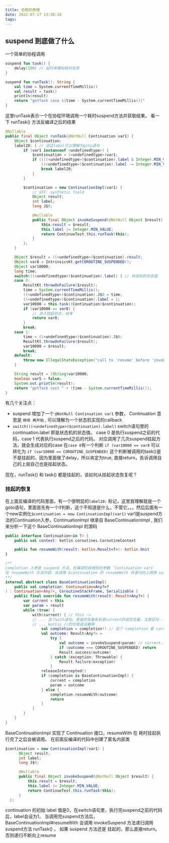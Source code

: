 ```yaml
---
title: 协程的原理
date: 2022-07-17 13:30:18
tags:
---
```


## suspend 到底做了什么

一个简单的协程调用
```kotlin
suspend fun task() {
    delay(100) // 延时来模拟耗时任务
}

suspend fun runTask(): String {
    val time = System.currentTimeMillis()
    val result = task()
    println(result)
    return "getTask case ${time - System.currentTimeMillis()}"
}
```
这里runTask表示一个在协程环境调用一个耗时suspend方法并获取结果。
看一下 runTask() 方法反编译之后的结果

```java
@Nullable
public final Object runTask(@NotNull Continuation var1) {
    Object $continuation;
    label20: { // 这边label可以理解为goto语句
        if (var1 instanceof <undefinedtype>) {
            $continuation = (<undefinedtype>)var1;
            if ((((<undefinedtype>)$continuation).label & Integer.MIN_VALUE) != 0) {
                ((<undefinedtype>)$continuation).label -= Integer.MIN_VALUE;
                break label20;
            }
        }

        $continuation = new ContinuationImpl(var1) {
            // $FF: synthetic field
            Object result;
            int label;
            long J$0;

            @Nullable
            public final Object invokeSuspend(@NotNull Object $result) {
                this.result = $result;
                this.label |= Integer.MIN_VALUE;
                return ContinueTest.this.runTask(this);
            }
        };
    }

    Object $result = ((<undefinedtype>)$continuation).result;
    Object var8 = IntrinsicsKt.getCOROUTINE_SUSPENDED();
    Object var10000;
    long time;
    switch(((<undefinedtype>)$continuation).label) { // 状态机的状态值
    case 0:
        ResultKt.throwOnFailure($result);
        time = System.currentTimeMillis();
        ((<undefinedtype>)$continuation).J$0 = time;
        ((<undefinedtype>)$continuation).label = 1;
        var10000 = this.task((Continuation)$continuation);
        if (var10000 == var8) {
            // 进入挂起状态，结束
            return var8;
        }
        break;
    case 1:
        time = ((<undefinedtype>)$continuation).J$0;
        ResultKt.throwOnFailure($result);
        var10000 = $result;
        break;
    default:
        throw new IllegalStateException("call to 'resume' before 'invoke' with coroutine");
    }

    String result = (String)var10000;
    boolean var5 = false;
    System.out.println(result);
    return "getTask cost " + (time - System.currentTimeMillis());
}
```

有几个关注点：
* suspend 增加了一个 `@NotNull Continuation var1` 参数， Continuation 意思是 `继续 再开始` , 可以理解为一个状态机实现的callback
* `switch(((<undefinedtype>)$continuation).label)`
  switch语句里的 continuation.label 即是状态机的状态值。 
  case 0 是执行suspend之前的代码，case 1 代表执行suspend之后的代码。 对应调用了几次suspend挂起方法，就会生成对应的case
  在`case 0`有一个判断
   `if (var10000 == var8` 
   可以转化为
   `if (var10000 == COROUTINE_SUSPENDED)`
 这个判断被调用的task()是不是挂起的，因为里面做了delay，所以肯定为true, 直接return，告诉调用自己的上层自己也是挂起状态。

现在，runTask() 和 task() 都是挂起的，该如何从挂起状态恢复呢？ 

### 挂起的恢复
在上面反编译的代码里面，有一个很明显的`label20:` 标记，这里我理解就是一个goto语句，里面首先有一个if判断，这个不知道是什么，不管它。。。然后后面有一个new实例化`$continuation = new ContinuationImpl(var1)` var1是suspend方法的Continuation入参，ContinuationImpl 继承自 BaseContinuationImpl , 我们来分析一下这个 BaseContinuationImpl 的源码

```kotlin
public interface Continuation<in T> {
    public val context: kotlin.coroutines.CoroutineContext

    public fun resumeWith(result: kotlin.Result<T>): kotlin.Unit
}

/**
completion 入参是 suspend 方法，在编译阶段增加的参数 `Continuation var1` 
在 resumeWith 方法内部，会调用 $continuation 的 resumeWith 并递归向上调用 var1 的 resumeWith
**/
internal abstract class BaseContinuationImpl(
    public val completion: Continuation<Any?>?
) : Continuation<Any?>, CoroutineStackFrame, Serializable {
    public final override fun resumeWith(result: Result<Any?>) {
        var current = this
        var param = result
        while (true) {
            with(current) { // this ->
            // ... 这个with语句，里面的变量有些是current的成员变量，注意区分...
            // ... kotlin //的垃圾语法糖啊
                val completion = completion!! // 这个 completion 是 current.completion ...
                val outcome: Result<Any?> =
                    try {
                        val outcome = invokeSuspend(param) // current.invokeCurrent(param)
                        if (outcome === COROUTINE_SUSPENDED) return
                        Result.success(outcome)
                    } catch (exception: Throwable) {
                        Result.failure(exception)
                    }
                releaseIntercepted()
                if (completion is BaseContinuationImpl) {
                    current = completion
                    param = outcome
                } else {
                    completion.resumeWith(outcome)
                    return
                }
            }
        }
    }
}
```

BaseContinuationImpl 实现了 Continuation 接口，resumeWith 在 耗时挂起执行完了之后会被调用。 
在前面反编译的代码中创建了匿名内部类
```java
$continuation = new ContinuationImpl(var1) {
      Object result;
      int label;
      long J$0;

      @Nullable
      public final Object invokeSuspend(@NotNull Object $result) {
          this.result = $result;
          this.label |= Integer.MIN_VALUE;
          return ContinueTest.this.runTask(this);
      }
  };
```
continuation 的初始 label 值是0，在switch语句里，执行完suspend之前的代码后，label会设为1， 当调用完suspend方法后， BaseContinuationImpl#resumeWith 会调用 invokeSuspend 方法递归调用suspend方法 runTask() 。 如果 suspend 方法还是 挂起的，那么直接return。否则递归不断向上resume



